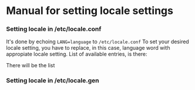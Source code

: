 # Manual for setting locale settings

### Setting locale in /etc/locale.conf

It's done by echoing `LANG=language` to `/etc/locale.conf`
To set your desired locale setting, you have to replace, in this case, language word with appropiate locale setting. List of available entries, is there:

There will be the list

### Setting locale in /etc/locale.gen
